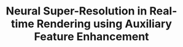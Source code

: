 ---
title: "Neural Super-Resolution in Real-time Rendering using Auxiliary Feature Enhancement"
collection: publications
# permalink: '#'
venue: 'Journal of Database Management'
paperurl: '#'
authors: '<b>Zhihua Zhong</b>, Guanlin Chen, Rui Wang, Yuchi Huo' 
project: '#'
code: '#'
dataset: '#'
---